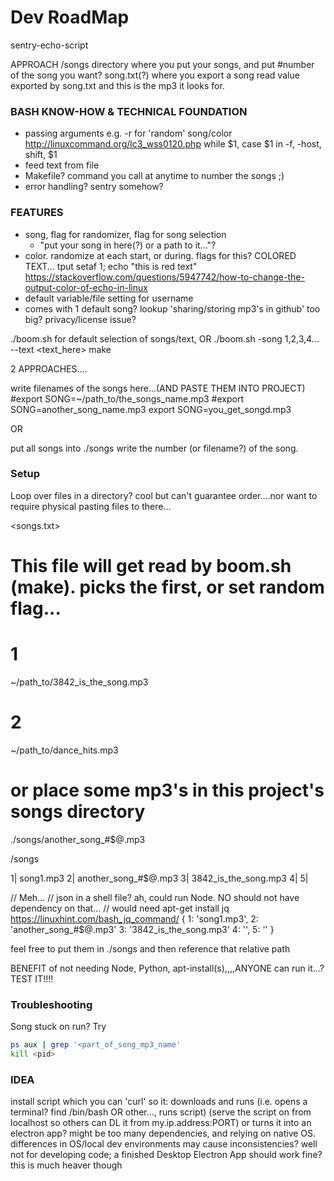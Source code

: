 # Dev RoadMap

sentry-echo-script

APPROACH
/songs directory where you put your songs, and put #number of the song you want?
song.txt(?) where you export a song
read value exported by song.txt and this is the mp3 it looks for.


### BASH KNOW-HOW & TECHNICAL FOUNDATION
- passing arguments e.g. -r for 'random' song/color
    http://linuxcommand.org/lc3_wss0120.php
    while $1, case $1 in -f, -host, shift, $1
- feed text from file
- Makefile? command you call at anytime to number the songs ;)
- error handling? sentry somehow?

### FEATURES
- song, flag for randomizer, flag for song selection
    - "put your song in here(?) or a path to it..."?
- color. randomize at each start, or during. flags for this?
COLORED TEXT...
tput setaf 1; echo "this is red text"
https://stackoverflow.com/questions/5947742/how-to-change-the-output-color-of-echo-in-linux
- default variable/file setting for username
- comes with 1 default song? lookup 'sharing/storing mp3's in github' too big? privacy/license issue?


./boom.sh for default selection of songs/text, OR
./boom.sh -song 1,2,3,4... --text <text_here>
make


2 APPROACHES....

write filenames of the songs here...(AND PASTE THEM INTO PROJECT)
#export SONG=~/path_to/the_songs_name.mp3
#export SONG=another_song_name.mp3
export SONG=you_get_songd.mp3

OR

put all songs into ./songs
write the number (or filename?) of the song.


### Setup
Loop over files in a directory? cool but can't guarantee order....nor want to require physical pasting files to there...

<songs.txt>
# This file will get read by boom.sh (make). picks the first, or set random flag...
# 1
~/path_to/3842_is_the_song.mp3
# 2
~/path_to/dance_hits.mp3
# or place some mp3's in this project's songs directory
./songs/another_song_#$@.mp3

/songs

1| song1.mp3
2| another_song_#$@.mp3
3| 3842_is_the_song.mp3
4|
5|

// Meh...
// json in a shell file? ah, could run Node. NO should not have dependency on that...
// would need apt-get install jq https://linuxhint.com/bash_jq_command/
{
    1: 'song1.mp3',
    2: 'another_song_#$@.mp3'
    3: '3842_is_the_song.mp3'
    4: '',
    5: ''
}

feel free to put them in ./songs and then reference that relative path


BENEFIT of not needing Node, Python, apt-install(s),,,,ANYONE can run it...? TEST IT!!!!


### Troubleshooting
Song stuck on run? Try
``` bash
ps aux | grep '<part_of_song_mp3_name'
kill <pid>
```


### IDEA
install script which you can 'curl' so it:
downloads and runs (i.e. opens a terminal? find /bin/bash OR other..., runs script) (serve the script on from localhost so others can DL it from my.ip.address:PORT)
or
turns it into an electron app?
might be too many dependencies, and relying on native OS. differences in OS/local dev environments may cause inconsistencies? well not for developing code; a finished Desktop Electron App should work fine? this is much heaver though